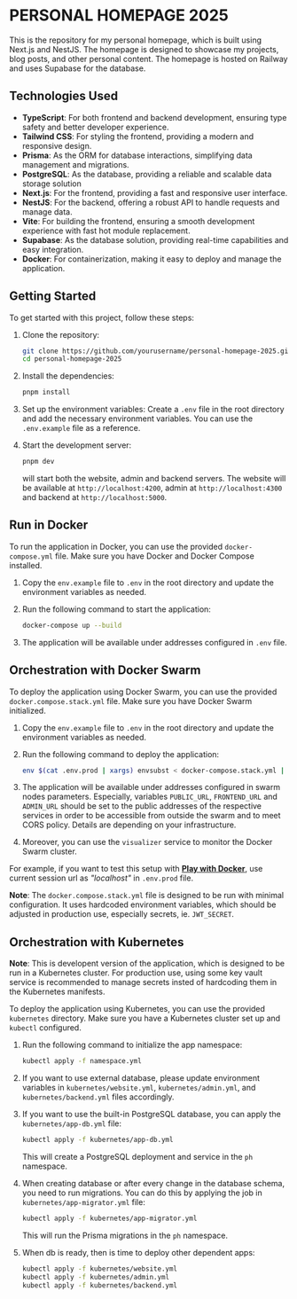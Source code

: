 # PERSONAL HOMEPAGE 2025

This is the repository for my personal homepage, which is built using Next.js and NestJS.
The homepage is designed to showcase my projects, blog posts, and other personal content.
The homepage is hosted on Railway and uses Supabase for the database.

## Technologies Used

- **TypeScript**: For both frontend and backend development, ensuring type safety and better developer experience.
- **Tailwind CSS**: For styling the frontend, providing a modern and responsive design.
- **Prisma**: As the ORM for database interactions, simplifying data management and migrations.
- **PostgreSQL**: As the database, providing a reliable and scalable data storage solution
- **Next.js**: For the frontend, providing a fast and responsive user interface.
- **NestJS**: For the backend, offering a robust API to handle requests and manage data.
- **Vite**: For building the frontend, ensuring a smooth development experience with fast hot module replacement.
- **Supabase**: As the database solution, providing real-time capabilities and easy integration.
- **Docker**: For containerization, making it easy to deploy and manage the application.

## Getting Started

To get started with this project, follow these steps:

1. Clone the repository:

   ```bash
   git clone https://github.com/yourusername/personal-homepage-2025.git
   cd personal-homepage-2025
   ```

2. Install the dependencies:

   ```bash
   pnpm install
   ```

3. Set up the environment variables:
   Create a `.env` file in the root directory and add the necessary environment variables. You can use the `.env.example` file as a reference.

4. Start the development server:
   ```bash
   pnpm dev
   ```
   will start both the website, admin and backend servers. The website will be available at `http://localhost:4200`, admin at `http://localhost:4300` and backend at `http://localhost:5000`.

## Run in Docker

To run the application in Docker, you can use the provided `docker-compose.yml` file. Make sure you have Docker and Docker Compose installed.

1. Copy the `env.example` file to `.env` in the root directory and update the environment variables as needed.

2. Run the following command to start the application:

   ```bash
   docker-compose up --build
   ```

3. The application will be available under addresses configured in `.env` file.

## Orchestration with Docker Swarm

To deploy the application using Docker Swarm, you can use the provided `docker.compose.stack.yml` file. Make sure you have Docker Swarm initialized.

1. Copy the `env.example` file to `.env` in the root directory and update the environment variables as needed.

2. Run the following command to deploy the application:

   ```bash
   env $(cat .env.prod | xargs) envsubst < docker-compose.stack.yml | docker stack deploy -c - --detach=true ph

   ```

3. The application will be available under addresses configured in swarm nodes parameters. Especially, variables `PUBLIC_URL`, `FRONTEND_URL` and `ADMIN_URL` should be set to the public addresses of the respective services in order to be accessible from outside the swarm and to meet CORS policy. Details are depending on your infrastructure.

4. Moreover, you can use the `visualizer` service to monitor the Docker Swarm cluster.

For example, if you want to test this setup with **[Play with Docker](https://labs.play-with-docker.com/)**, use current session url as _"localhost"_ in `.env.prod` file.

**Note**: The `docker.compose.stack.yml` file is designed to be run with minimal configuration. It uses hardcoded environment variables, which should be adjusted in production use, especially secrets, ie. `JWT_SECRET`.

## Orchestration with Kubernetes

**Note**: This is developent version of the application, which is designed to be run in a Kubernetes cluster. For production use, using some key vault service is recommended to manage secrets insted of hardcoding them in the Kubernetes manifests.

To deploy the application using Kubernetes, you can use the provided `kubernetes` directory. Make sure you have a Kubernetes cluster set up and `kubectl` configured.

1. Run the following command to initialize the app namespace:

   ```bash
   kubectl apply -f namespace.yml
   ```

2. If you want to use external database, please update environment variables in `kubernetes/website.yml`, `kubernetes/admin.yml`, and `kubernetes/backend.yml` files accordingly.

3. If you want to use the built-in PostgreSQL database, you can apply the `kubernetes/app-db.yml` file:

   ```bash
   kubectl apply -f kubernetes/app-db.yml
   ```

   This will create a PostgreSQL deployment and service in the `ph` namespace.

4. When creating database or after every change in the database schema, you need to run migrations. You can do this by applying the job in `kubernetes/app-migrator.yml` file:

   ```bash
   kubectl apply -f kubernetes/app-migrator.yml
   ```

   This will run the Prisma migrations in the `ph` namespace.

5. When db is ready, then is time to deploy other dependent apps:

   ```bash
   kubectl apply -f kubernetes/website.yml
   kubectl apply -f kubernetes/admin.yml
   kubectl apply -f kubernetes/backend.yml
   ```
